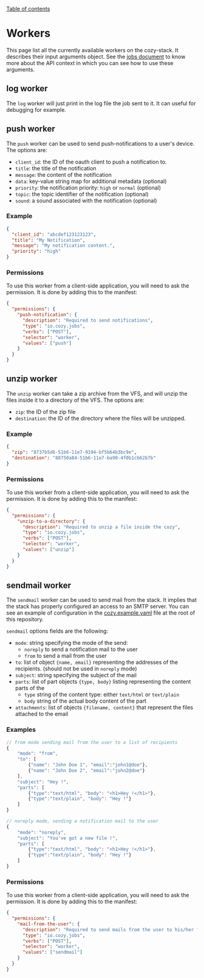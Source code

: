 [Table of contents](README.md#table-of-contents)

# Workers

This page list all the currently available workers on the cozy-stack. It
describes their input arguments object. See the [jobs document](jobs.md) to
know more about the API context in which you can see how to use these
arguments.

## log worker

The `log` worker will just print in the log file the job sent to it. It can
useful for debugging for example.

## push worker

The `push` worker can be used to send push-notifications to a user's device.
The options are:

* `client_id`: the ID of the oauth client to push a notification to.
* `title`: the title of the notification
* `message`: the content of the notification
* `data`: key-value string map for additional metadata (optional)
* `priority`: the notification priority: `high` or `normal` (optional)
* `topic`: the topic identifier of the notification (optional)
* `sound`: a sound associated with the notification (optional)

### Example

```json
{
  "client_id": "abcdef123123123",
  "title": "My Notification",
  "message": "My notification content.",
  "priority": "high"
}
```

### Permissions

To use this worker from a client-side application, you will need to ask the
permission. It is done by adding this to the manifest:

```json
{
  "permissions": {
    "push-notification": {
      "description": "Required to send notifications",
      "type": "io.cozy.jobs",
      "verbs": ["POST"],
      "selector": "worker",
      "values": ["push"]
    }
  }
}
```

## unzip worker

The `unzip` worker can take a zip archive from the VFS, and will unzip the
files inside it to a directory of the VFS. The options are:

* `zip`: the ID of the zip file
* `destination`: the ID of the directory where the files will be unzipped.

### Example

```json
{
  "zip": "8737b5d6-51b6-11e7-9194-bf5b64b3bc9e",
  "destination": "88750a84-51b6-11e7-ba90-4f0b1cb62b7b"
}
```

### Permissions

To use this worker from a client-side application, you will need to ask the
permission. It is done by adding this to the manifest:

```json
{
  "permissions": {
    "unzip-to-a-directory": {
      "description": "Required to unzip a file inside the cozy",
      "type": "io.cozy.jobs",
      "verbs": ["POST"],
      "selector": "worker",
      "values": ["unzip"]
    }
  }
}
```

## sendmail worker

The `sendmail` worker can be used to send mail from the stack. It implies that
the stack has properly configured an access to an SMTP server. You can see an
example of configuration in the [cozy.example.yaml](../cozy.example.yaml) file
at the root of this repository.

`sendmail` options fields are the following:

* `mode`: string specifying the mode of the send:
  * `noreply` to send a notification mail to the user
  * `from` to send a mail from the user
* `to`: list of object `{name, email}` representing the addresses of the
  recipients. (should not be used in `noreply` mode)
* `subject`: string specifying the subject of the mail
* `parts`: list of part objects `{type, body}` listing representing the content
  parts of the
  * `type` string of the content type: either `text/html` or `text/plain`
  * `body` string of the actual body content of the part
* `attachments`: list of objects `{filename, content}` that represent the files
  attached to the email

### Examples

```js
// from mode sending mail from the user to a list of recipients
{
    "mode": "from",
    "to": [
        {"name": "John Doe 1", "email":"john1@doe"},
        {"name": "John Doe 2", "email":"john2@doe"}
    ],
    "subject": "Hey !",
    "parts": [
        {"type":"text/html", "body": "<h1>Hey !</h1>"},
        {"type":"text/plain", "body": "Hey !"}
    ]
}

// noreply mode, sending a notification mail to the user
{
    "mode": "noreply",
    "subject": "You've got a new file !",
    "parts": [
        {"type":"text/html", "body": "<h1>Hey !</h1>"},
        {"type":"text/plain", "body": "Hey !"}
    ]
}
```

### Permissions

To use this worker from a client-side application, you will need to ask the
permission. It is done by adding this to the manifest:

```json
{
  "permissions": {
    "mail-from-the-user": {
      "description": "Required to send mails from the user to his/her friends",
      "type": "io.cozy.jobs",
      "verbs": ["POST"],
      "selector": "worker",
      "values": ["sendmail"]
    }
  }
}
```
